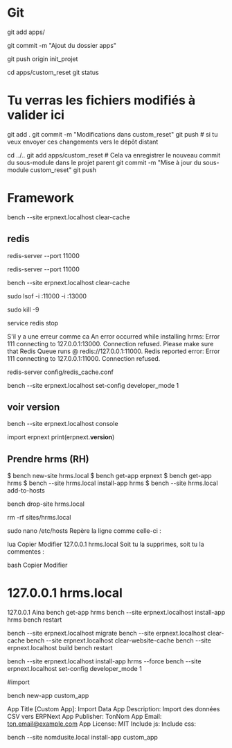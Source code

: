 # Git

git add apps/

git commit -m "Ajout du dossier apps"

git push origin init_projet

cd apps/custom_reset
git status
# Tu verras les fichiers modifiés à valider ici
git add .
git commit -m "Modifications dans custom_reset"
git push   # si tu veux envoyer ces changements vers le dépôt distant

cd ../..
git add apps/custom_reset   # Cela va enregistrer le nouveau commit du sous-module dans le projet parent
git commit -m "Mise à jour du sous-module custom_reset"
git push


# Framework


bench --site erpnext.localhost clear-cache

## redis 
redis-server --port 11000

redis-server --port 11000

bench --site erpnext.localhost clear-cache

sudo lsof -i :11000 -i :13000

sudo kill -9 

service redis stop

S'il y a une erreur comme ca 
An error occurred while installing hrms: Error 111 connecting to 127.0.0.1:13000. Connection refused.
Please make sure that Redis Queue runs @ redis://127.0.0.1:11000. Redis reported error: Error 111 connecting to 127.0.0.1:11000. Connection refused.

redis-server config/redis_cache.conf



bench --site erpnext.localhost set-config developer_mode 1

## voir version
bench --site erpnext.localhost console

import erpnext
print(erpnext.__version__)

## Prendre hrms (RH)

$ bench new-site hrms.local
$ bench get-app erpnext
$ bench get-app hrms
$ bench --site hrms.local install-app hrms
$ bench --site hrms.local add-to-hosts

bench drop-site hrms.local

rm -rf sites/hrms.local

sudo nano /etc/hosts
Repère la ligne comme celle-ci :

lua
Copier
Modifier
127.0.0.1 hrms.local
Soit tu la supprimes, soit tu la commentes :

bash
Copier
Modifier
# 127.0.0.1 hrms.local
127.0.0.1
Aina
bench get-app hrms
bench --site erpnext.localhost install-app hrms
bench restart

bench --site erpnext.localhost migrate
bench --site erpnext.localhost clear-cache
bench --site erpnext.localhost clear-website-cache
bench --site erpnext.localhost build
bench restart

bench --site erpnext.localhost install-app hrms --force
bench --site erpnext.localhost set-config developer_mode 1


#import 

bench new-app custom_app

App Title [Custom App]: Import Data
App Description: Import des données CSV vers ERPNext
App Publisher: TonNom
App Email: ton.email@example.com
App License: MIT
Include js: 
Include css:

bench --site nomdusite.local install-app custom_app

